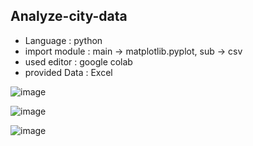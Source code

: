 ## Analyze-city-data
- Language : python
- import module : main -> matplotlib.pyplot, sub -> csv
- used editor : google colab
- provided Data : Excel






![image](https://user-images.githubusercontent.com/100674026/183880645-0ba187bd-ecf2-4122-88d2-f29b855a3b85.png)


![image](https://user-images.githubusercontent.com/100674026/183880703-f5f5e618-c0ed-446b-89d7-11a11151730b.png)


![image](https://user-images.githubusercontent.com/100674026/183880750-cf38a498-d16d-43e0-891d-1ff319c8e2ed.png)
